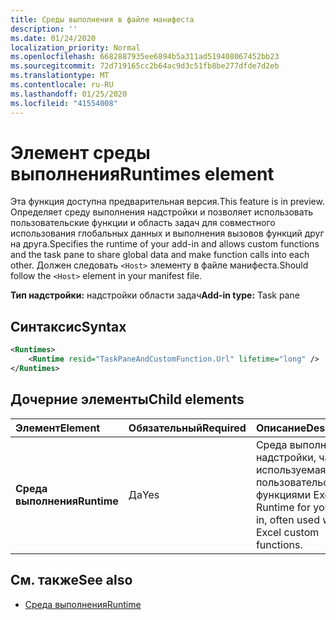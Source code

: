 ```yaml
---
title: Среды выполнения в файле манифеста
description: ''
ms.date: 01/24/2020
localization_priority: Normal
ms.openlocfilehash: 6682887935ee6894b5a311ad519408067452bb23
ms.sourcegitcommit: 72d719165cc2b64ac9d3c51fb8be277dfde7d2eb
ms.translationtype: MT
ms.contentlocale: ru-RU
ms.lasthandoff: 01/25/2020
ms.locfileid: "41554008"
---
```

# <a name="runtimes-element"></a><span data-ttu-id="a961a-102">Элемент среды выполнения</span><span class="sxs-lookup"><span data-stu-id="a961a-102">Runtimes element</span></span>

<span data-ttu-id="a961a-103">Эта функция доступна предварительная версия.</span><span class="sxs-lookup"><span data-stu-id="a961a-103">This feature is in preview.</span></span> <span data-ttu-id="a961a-104">Определяет среду выполнения надстройки и позволяет использовать пользовательские функции и область задач для совместного использования глобальных данных и выполнения вызовов функций друг на друга.</span><span class="sxs-lookup"><span data-stu-id="a961a-104">Specifies the runtime of your add-in and allows custom functions and the task pane to share global data and make function calls into each other.</span></span> <span data-ttu-id="a961a-105">Должен следовать `<Host>` элементу в файле манифеста.</span><span class="sxs-lookup"><span data-stu-id="a961a-105">Should follow the `<Host>` element in your manifest file.</span></span>

<span data-ttu-id="a961a-106">**Тип надстройки:** надстройки области задач</span><span class="sxs-lookup"><span data-stu-id="a961a-106">**Add-in type:** Task pane</span></span>

## <a name="syntax"></a><span data-ttu-id="a961a-107">Синтаксис</span><span class="sxs-lookup"><span data-stu-id="a961a-107">Syntax</span></span>

```XML
<Runtimes>
    <Runtime resid="TaskPaneAndCustomFunction.Url" lifetime="long" />
</Runtimes>
```

## <a name="child-elements"></a><span data-ttu-id="a961a-108">Дочерние элементы</span><span class="sxs-lookup"><span data-stu-id="a961a-108">Child elements</span></span>

|  <span data-ttu-id="a961a-109">Элемент</span><span class="sxs-lookup"><span data-stu-id="a961a-109">Element</span></span> |  <span data-ttu-id="a961a-110">Обязательный</span><span class="sxs-lookup"><span data-stu-id="a961a-110">Required</span></span>  |  <span data-ttu-id="a961a-111">Описание</span><span class="sxs-lookup"><span data-stu-id="a961a-111">Description</span></span>  |
|:-----|:-----|:-----|
|  <span data-ttu-id="a961a-112">**Среда выполнения**</span><span class="sxs-lookup"><span data-stu-id="a961a-112">**Runtime**</span></span>     | <span data-ttu-id="a961a-113">Да</span><span class="sxs-lookup"><span data-stu-id="a961a-113">Yes</span></span> |  <span data-ttu-id="a961a-114">Среда выполнения надстройки, часто используемая с пользовательскими функциями Excel.</span><span class="sxs-lookup"><span data-stu-id="a961a-114">The Runtime for your add-in, often used with Excel custom functions.</span></span>

## <a name="see-also"></a><span data-ttu-id="a961a-115">См. также</span><span class="sxs-lookup"><span data-stu-id="a961a-115">See also</span></span>

- [<span data-ttu-id="a961a-116">Среда выполнения</span><span class="sxs-lookup"><span data-stu-id="a961a-116">Runtime</span></span>](runtime.md)
